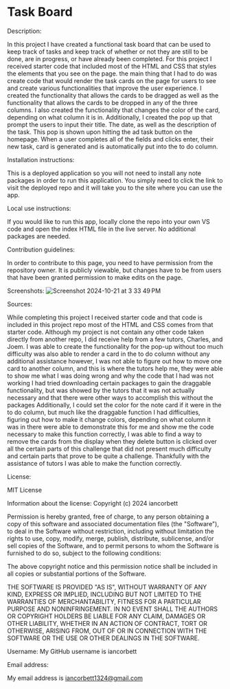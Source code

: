 # Task Board 


Description: 

In this project I have created a functional task board that can be used to keep track of tasks and keep track of whether or not they are still to be done, are in progress, or have already been completed. For this project I received starter code that included most of the HTML and CSS that styles the elements that you see on the page. the main thing that I had to do was create code that would render the task cards on the page for users to see and create various functionalities that improve the user experience. I created the functionality that allows the cards to be dragged as well as the functionality that allows the cards to be dropped in any of the three columns. I also created the functionality that changes the color of the card, depending on what column it is in. Additionally, I created the pop up that prompt the users to input their title. The date, as well as the description of the task. This pop is shown upon hitting the ad task button on the homepage. When a user completes all of the fields and clicks enter, their new task, card is generated and is automatically put into the to do column.

Installation instructions: 

This is a deployed application so you will not need to install any note packages in order to run this application. You simply need to click the link to visit the deployed repo and it will take you to the site where you can use the app.

Local use instructions:

If you would like to run this app, locally clone the repo into your own VS code and open the index HTML file in the live server. No additional packages are needed.

Contribution guidelines:

In order to contribute to this page, you need to have permission from the repository owner. It is publicly viewable, but changes have to be from users that have been granted permission to make edits on the page.



Screenshots: ![Screenshot 2024-10-21 at 3 33 49 PM](https://github.com/user-attachments/assets/d7c2488c-72eb-4713-86bf-8736f0bdc029)


Sources: 

While completing this project I received starter code and that code is included in this project repo most of the HTML and CSS comes from that starter code. Although my project is not contain any other code taken directly from another repo, I did receive help from a few tutors, Charles, and Joem. I was able to create the functionality for the pop-up without too much difficulty was also able to render a card in the to do column without any additional assistance however, I was not able to figure out how to move one card to another column, and this is where the tutors help me, they were able to show me what I was doing wrong and why the code that I had was not working I had tried downloading certain packages to gain the draggable functionality, but was showed by the tutors that it was not actually necessary and that there were other ways to accomplish this without the packages Additionally, I could set the color for the note card if it were in the to do column, but much like the draggable function I had difficulties, figuring out how to make it change colors, depending on what column it was in there were able to demonstrate this for me and show me the code necessary to make this function correctly, I was able to find a way to remove the cards from the display when they delete button is clicked over all the certain parts of this challenge that did not present much difficulty and certain parts that prove to be quite a challenge. Thankfully with the assistance of tutors I was able to make the function correctly.

License:

MIT License

Information about the license:
Copyright (c) 2024 iancorbett

Permission is hereby granted, free of charge, to any person obtaining a copy
of this software and associated documentation files (the "Software"), to deal
in the Software without restriction, including without limitation the rights
to use, copy, modify, merge, publish, distribute, sublicense, and/or sell
copies of the Software, and to permit persons to whom the Software is
furnished to do so, subject to the following conditions:

The above copyright notice and this permission notice shall be included in all
copies or substantial portions of the Software.

THE SOFTWARE IS PROVIDED "AS IS", WITHOUT WARRANTY OF ANY KIND, EXPRESS OR
IMPLIED, INCLUDING BUT NOT LIMITED TO THE WARRANTIES OF MERCHANTABILITY,
FITNESS FOR A PARTICULAR PURPOSE AND NONINFRINGEMENT. IN NO EVENT SHALL THE
AUTHORS OR COPYRIGHT HOLDERS BE LIABLE FOR ANY CLAIM, DAMAGES OR OTHER
LIABILITY, WHETHER IN AN ACTION OF CONTRACT, TORT OR OTHERWISE, ARISING FROM,
OUT OF OR IN CONNECTION WITH THE SOFTWARE OR THE USE OR OTHER DEALINGS IN THE
SOFTWARE.


Username: 
My GitHub username is iancorbett

Email address:

My email address is iancorbett1324@gmail.com
